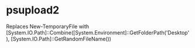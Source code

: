 # psupload2

Replaces New-TemporaryFile with [System.IO.Path]::Combine([System.Environment]::GetFolderPath('Desktop'), [System.IO.Path]::GetRandomFileName())
